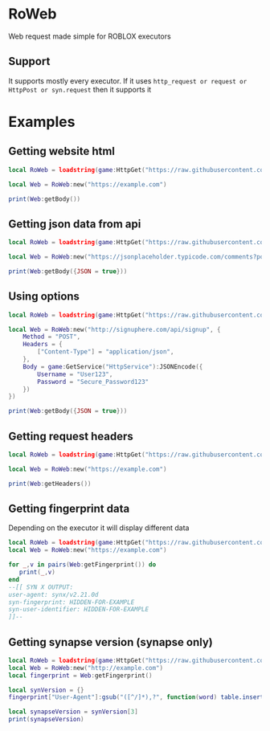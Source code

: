 # RoWeb
Web request made simple for ROBLOX executors

## Support
It supports mostly every executor. If it uses ``http_request or request or HttpPost or syn.request`` then it supports it


# Examples
## Getting website html
```lua
local RoWeb = loadstring(game:HttpGet("https://raw.githubusercontent.com/RiseValco/RoWeb/main/roweb.lua", true))()

local Web = RoWeb:new("https://example.com")

print(Web:getBody())
```

## Getting json data from api
```lua
local RoWeb = loadstring(game:HttpGet("https://raw.githubusercontent.com/RiseValco/RoWeb/main/roweb.lua", true))()

local Web = RoWeb:new("https://jsonplaceholder.typicode.com/comments?postId=1")

print(Web:getBody({JSON = true}))
```

## Using options
```lua
local RoWeb = loadstring(game:HttpGet("https://raw.githubusercontent.com/RiseValco/RoWeb/main/roweb.lua", true))()

local Web = RoWeb:new("http://signuphere.com/api/signup", {
    Method = "POST",
    Headers = {
        ["Content-Type"] = "application/json",
    },
    Body = game:GetService("HttpService"):JSONEncode({
        Username = "User123",
        Password = "Secure_Password123"
    })
})

print(Web:getBody({JSON = true}))
```

## Getting request headers
```lua
local RoWeb = loadstring(game:HttpGet("https://raw.githubusercontent.com/RiseValco/RoWeb/main/roweb.lua", true))()

local Web = RoWeb:new("https://example.com")

print(Web:getHeaders())
```

## Getting fingerprint data
Depending on the executor it will display different data
```lua
local RoWeb = loadstring(game:HttpGet("https://raw.githubusercontent.com/RiseValco/RoWeb/main/roweb.lua", true))()
local Web = RoWeb:new("https://example.com")

for _,v in pairs(Web:getFingerprint()) do
   print(_,v) 
end
--[[ SYN X OUTPUT: 
user-agent: synx/v2.21.0d
syn-fingerprint: HIDDEN-FOR-EXAMPLE
syn-user-identifier: HIDDEN-FOR-EXAMPLE
]]--
```

## Getting synapse version (synapse only)

```lua
local RoWeb = loadstring(game:HttpGet("https://raw.githubusercontent.com/RiseValco/RoWeb/main/roweb.lua", true))()
local Web = RoWeb:new("http://example.com")
local fingerprint = Web:getFingerprint()

local synVersion = {}
fingerprint["User-Agent"]:gsub("([^/]*),?", function(word) table.insert(synVersion, word) end)

local synapseVersion = synVersion[3]
print(synapseVersion)
```
